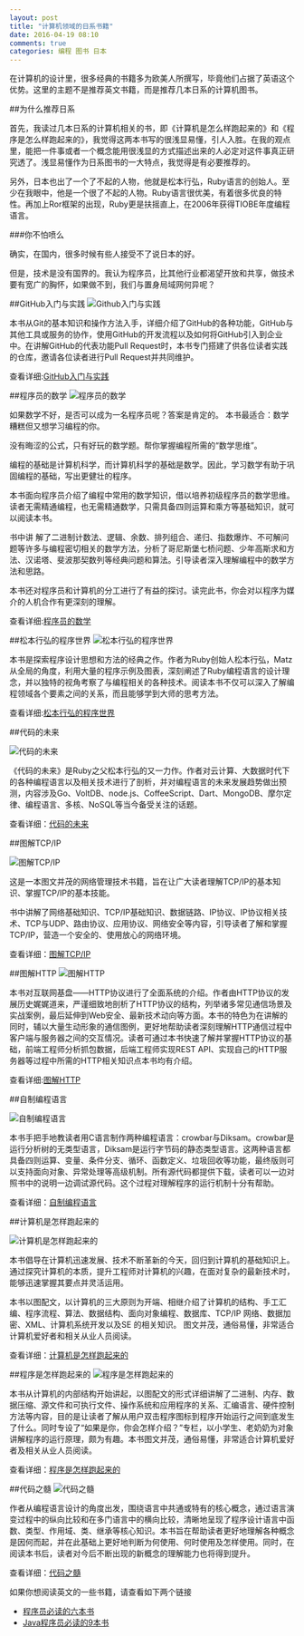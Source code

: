 ```yaml
---
layout: post
title: "计算机领域的日系书籍"
date: 2016-04-19 08:10
comments: true
categories: 编程 图书 日本
---
```


在计算机的设计里，很多经典的书籍多为欧美人所撰写，毕竟他们占据了英语这个优势。这里的主题不是推荐英文书籍，而是推荐几本日系的计算机图书。
<!--more-->


##为什么推荐日系

首先，我读过几本日系的计算机相关的书，即《计算机是怎么样跑起来的》和《程序是怎么样跑起来的》，我觉得这两本书写的很浅显易懂，引人入胜。在我的观点里，能把一件事或者一个概念能用很浅显的方式描述出来的人必定对这件事真正研究透了。浅显易懂作为日系图书的一大特点，我觉得是有必要推荐的。

另外，日本也出了一个了不起的人物，他就是松本行弘，Ruby语言的创始人。至少在我眼中，他是一个很了不起的人物。Ruby语言很优美，有着很多优良的特性。再加上Ror框架的出现，Ruby更是扶摇直上，在2006年获得TIOBE年度编程语言。



###你不怕喷么

确实，在国内，很多时候有些人接受不了说日本的好。

但是，技术是没有国界的。我认为程序员，比其他行业都渴望开放和共享，做技术要有宽广的胸怀，如果做不到，我们与置身局域网何异呢？



##GitHub入门与实践
 ![Github入门与实践](https://asset.droidyue.com/broken_images/github_rumen_shijian.jpeg)

本书从Git的基本知识和操作方法入手，详细介绍了GitHub的各种功能，GitHub与其他工具或服务的协作，使用GitHub的开发流程以及如何将GitHub引入到企业中。在讲解GitHub的代表功能Pull Request时，本书专门搭建了供各位读者实践的仓库，邀请各位读者进行Pull Request并共同维护。

查看详细:[GitHub入门与实践](http://union.click.jd.com/jdc?e=&p=AyIHZR5aEQISA1AYUyUCEgFXGVgRBSJDCkMFSjJLQhBaUAscSkIBR0ROVw1VC0dFFQIUBVcYXxIdS0IJRmtPQkJiL38bdWBuXzJNBnJkQUMwUBxlDh43Vx1TFgQSBFQaaxcAEgdcH1sUByI3NGlrR2zKsePD%2FqQexq3aztOCMhABXRhcEwYQAGUbXhEKFABUHlsdAhEAZRw%3D&t=W1dCFBBFC1pXUwkEAEAdQFkJBVsVBBAFVh9cCltXWwg%3D)



##程序员的数学
![程序员的数学](https://asset.droidyue.com/broken_images/chengxuyuan_de_shuxue.jpeg)

如果数学不好，是否可以成为一名程序员呢？答案是肯定的。 本书最适合：数学糟糕但又想学习编程的你。

没有晦涩的公式，只有好玩的数学题。帮你掌握编程所需的“数学思维”。

编程的基础是计算机科学，而计算机科学的基础是数学。因此，学习数学有助于巩固编程的基础，写出更健壮的程序。

本书面向程序员介绍了编程中常用的数学知识，借以培养初级程序员的数学思维。读者无需精通编程，也无需精通数学，只需具备四则运算和乘方等基础知识，就可以阅读本书。

书中讲 解了二进制计数法、逻辑、余数、排列组合、递归、指数爆炸、不可解问题等许多与编程密切相关的数学方法，分析了哥尼斯堡七桥问题、少年高斯求和方法、汉诺塔、斐波那契数列等经典问题和算法。引导读者深入理解编程中的数学方法和思路。

本书还对程序员和计算机的分工进行了有益的探讨。读完此书，你会对以程序为媒介的人机合作有更深刻的理解。

查看详细:[程序员的数学](http://union.click.jd.com/jdc?e=&p=AyIHZR5aEQISA1AYUyUCEgZdHlgRAyJDCkMFSjJLQhBaUAscSkIBR0ROVw1VC0dFFQITD1AYXxQdS0IJRmtQUWVFPV4ia2dWBCBtD2NDaGMnXx51Dh43Vx1TFgQSBFQaaxcAEgdcH1sUByI3NGlrR2zKsePD%2FqQexq3aztOCMhABXRhcEwYQAGUbXhEKFABUEloUChECZRw%3D&t=W1dCFBBFC1pXUwkEAEAdQFkJBVsVAxoCVh9aCltXWwg%3D) 



##松本行弘的程序世界
![松本行弘的程序世界](https://asset.droidyue.com/broken_images/songbenxinghong_de_shijie.jpeg)

本书是探索程序设计思想和方法的经典之作。作者为Ruby创始人松本行弘，Matz从全局的角度，利用大量的程序示例及图表，深刻阐述了Ruby编程语言的设计理念，并以独特的视角考察了与编程相关的各种技术。阅读本书不仅可以深入了解编程领域各个要素之间的关系，而且能够学到大师的思考方法。

查看详细:[松本行弘的程序世界](http://union.click.jd.com/jdc?e=&p=AyIHZR5aEQISA1AYUyUCEw5WElMWCyJDCkMFSjJLQhBaUAscSkIBR0ROVw1VC0dFFQMbBFwTWBwdS0IJRmtzChVbS2wrfmBuYQJ%2BPm97El4wSzx1Dh43Vx1TFgQSBFQaaxcAEgdcH1sUByI3NGlrR2zKsePD%2FqQexq3aztOCMhABXRhdFwEbAGUbXhEKFABVGlMTARMFZRw%3D&t=W1dCFBBFC1pXUwkEAEAdQFkJBVsUCxEOXRhSCltXWwg%3D) 



##代码的未来 

![代码的未来](https://asset.droidyue.com/broken_images/daimaweilai.jpeg)

《代码的未来》是Ruby之父松本行弘的又一力作。作者对云计算、大数据时代下的各种编程语言以及相关技术进行了剖析，并对编程语言的未来发展趋势做出预测，内容涉及Go、VoltDB、node.js、CoffeeScript、Dart、MongoDB、摩尔定律、编程语言、多核、NoSQL等当今备受关注的话题。

查看详细：[代码的未来](http://union.click.jd.com/jdc?e=&p=AyIHZR5aEQISA1AYUyUCEgRXHFsTAiJDCkMFSjJLQhBaUAscSkIBR0ROVw1VC0dFFQIRBVIbXRUdS0IJRmtqCloHB0cvSGESRzdtE2x8eWVSbj9lDh43Vx1TFgQSBFQaaxcAEgdcH1sUByI3NGlrR2zKsePD%2FqQexq3aztOCMhABXRhcHQAWAmUbXhEKFABVGFwUBRIAZRw%3D&t=W1dCFBBFC1pXUwkEAEAdQFkJBVsVARAAVR1bCltXWwg%3D)



##图解TCP/IP

![图解TCP/IP](https://asset.droidyue.com/broken_images/tujie_tcpip.jpeg)

这是一本图文并茂的网络管理技术书籍，旨在让广大读者理解TCP/IP的基本知识、掌握TCP/IP的基本技能。

书中讲解了网络基础知识、TCP/IP基础知识、数据链路、IP协议、IP协议相关技术、TCP与UDP、路由协议、应用协议、网络安全等内容，引导读者了解和掌握TCP/IP，营造一个安全的、使用放心的网络环境。


查看详细：[图解TCP/IP](http://union.click.jd.com/jdc?e=&p=AyIHZR5aEQISA1AYUyUCEgRRGV0VAyJDCkMFSjJLQhBaUAscSkIBR0ROVw1VC0dFFQIRA1cdWxQdS0IJRmtNfGZPN1s7bGJqRyYeGnZQdmYxBVNlDh43Vx1TFgQSBFQaaxcAEgdcH1sUByI3NGlrR2zKsePD%2FqQexq3aztOCMhABXRhdFwEbAGUbXhEKFABVGV8TABoHZRw%3D&t=W1dCFBBFC1pXUwkEAEAdQFkJBVsVARYFUxtaCltXWwg%3D) 



##图解HTTP
![图解HTTP](https://asset.droidyue.com/broken_images/tujie_http.jpeg)


本书对互联网基盘——HTTP协议进行了全面系统的介绍。作者由HTTP协议的发展历史娓娓道来，严谨细致地剖析了HTTP协议的结构，列举诸多常见通信场景及实战案例，最后延伸到Web安全、最新技术动向等方面。本书的特色为在讲解的同时，辅以大量生动形象的通信图例，更好地帮助读者深刻理解HTTP通信过程中客户端与服务器之间的交互情况。读者可通过本书快速了解并掌握HTTP协议的基础，前端工程师分析抓包数据，后端工程师实现REST API、实现自己的HTTP服务器等过程中所需的HTTP相关知识点本书均有介绍。

查看详细:[图解HTTP](http://union.click.jd.com/jdc?e=&p=AyIHZR5aEQISA1AYUyUCEgJQE14dAiJDCkMFSjJLQhBaUAscSkIBR0ROVw1VC0dFFQIXAl0eUxUdS0IJRmtMa0pZJU5fa2FgVxFcOkF9G0BTZwRlDh43Vx1TFgQSBFQaaxcAEgdcH1sUByI3NGlrR2zKsePD%2FqQexq3aztOCMhABXRhdFwEbAGUbXhEKFABVHl4UARoGZRw%3D&t=W1dCFBBFC1pXUwkEAEAdQFkJBVsVBxcPUBNbCltXWwg%3D) 



##自制编程语言

![自制编程语言](https://asset.droidyue.com/broken_images/zizhi_biancheng_yuyan.jpeg)

本书手把手地教读者用C语言制作两种编程语言：crowbar与Diksam。crowbar是运行分析树的无类型语言，Diksam是运行字节码的静态类型语言。这两种语言都具备四则运算、变量、条件分支、循环、函数定义、垃圾回收等功能，最终版则可以支持面向对象、异常处理等高级机制。所有源代码都提供下载，读者可以一边对照书中的说明一边调试源代码。这个过程对理解程序的运行机制十分有帮助。

查看详细：[自制编程语言](http://union.click.jd.com/jdc?e=&p=AyIHZR5aEQISA1AYUyUCEgVRGF4QCyJDCkMFSjJLQhBaUAscSkIBR0ROVw1VC0dFFQIQA1YeXhwdS0IJRmtoR0pUXQUJcGdvQxdECFBAQVcjHTB1Dh43Vx1TFgQSBFQaaxcAEgdcH1sUByI3NGlrR2zKsePD%2FqQexq3aztOCMhABXRhdFwEbAGUbXhEKFABVH1McAxACZRw%3D&t=W1dCFBBFC1pXUwkEAEAdQFkJBVsVABYEUB5SCltXWwg%3D) 



##计算机是怎样跑起来的

![计算机是怎样跑起来的](https://asset.droidyue.com/broken_images/jisuanji_paoqilai.jpeg)

本书倡导在计算机迅速发展、技术不断革新的今天，回归到计算机的基础知识上。通过探究计算机的本质，提升工程师对计算机的兴趣，在面对复杂的最新技术时，能够迅速掌握其要点并灵活运用。

本书以图配文，以计算机的三大原则为开端、相继介绍了计算机的结构、手工汇编、程序流程、算法、数据结构、面向对象编程、数据库、TCP/IP 网络、数据加密、XML、计算机系统开发以及SE 的相关知识。
图文并茂，通俗易懂，非常适合计算机爱好者和相关从业人员阅读。

查看详细：[计算机是怎样跑起来的](http://union.click.jd.com/jdc?e=&p=AyIHZR5aEQISA1AYUyUCEgBdE1kcBiJDCkMFSjJLQhBaUAscSkIBR0ROVw1VC0dFFQIVD10ZUhEdS0IJRmsTUnReFBMaa2dXdR1LG2cEc0wBTlpDDh43Vx1TFgQSBFQaaxcAEgdcH1sUByI3NGlrR2zKsePD%2FqQexq3aztOCMhABXRhdFwEbAGUbXhEKFABVHFMWBBUOZRw%3D&t=W1dCFBBFC1pXUwkEAEAdQFkJBVsVBRoPVxJfCltXWwg%3D) 




##程序是怎样跑起来的
![程序是怎样跑起来的](https://asset.droidyue.com/broken_images/chengxu_paoqilai.jpeg)

本书从计算机的内部结构开始讲起，以图配文的形式详细讲解了二进制、内存、数据压缩、源文件和可执行文件、操作系统和应用程序的关系、汇编语言、硬件控制方法等内容，目的是让读者了解从用户双击程序图标到程序开始运行之间到底发生了什么。同时专设了“如果是你，你会怎样介绍？”专栏，以小学生、老奶奶为对象讲解程序的运行原理，颇为有趣。本书图文并茂，通俗易懂，非常适合计算机爱好者及相关从业人员阅读。

查看详细：[程序是怎样跑起来的](http://union.click.jd.com/jdc?e=&p=AyIHZR5aEQISA1AYUyUCEgBTHFwcACJDCkMFSjJLQhBaUAscSkIBR0ROVw1VC0dFFQIVAVIcUhcdS0IJRmtTBxFOT1JFUmFaXxBrCw8AcGMRSy1lDh43Vx1TFgQSBFQaaxcAEgdcH1sUByI3NGlrR2zKsePD%2FqQexq3aztOCMhABXRhdFwEbAGUbXhEKFABVHVIUAxAHZRw%3D&t=W1dCFBBFC1pXUwkEAEAdQFkJBVsVBRQAUhJZCltXWwg%3D) 


##代码之髓
![代码之髓](https://asset.droidyue.com/broken_images/daima_zhisui.jpeg)

作者从编程语言设计的角度出发，围绕语言中共通或特有的核心概念，通过语言演变过程中的纵向比较和在多门语言中的横向比较，清晰地呈现了程序设计语言中函数、类型、作用域、类、继承等核心知识。本书旨在帮助读者更好地理解各种概念是因何而起，并在此基础上更好地判断为何使用、何时使用及怎样使用。同时，在阅读本书后，读者对今后不断出现的新概念的理解能力也将得到提升。

查看详细：[代码之髓](http://union.click.jd.com/jdc?e=&p=AyIHZR5aEQISA1AYUyUCEgNVGl0VACJDCkMFSjJLQhBaUAscSkIBR0ROVw1VC0dFFQIWB1QdWxcdS0IJRmtLHFoCHGg6YGdTfVUdKxJbT08wHyFlDh43Vx1TFgQSBFQaaxcAEgdcH1sUByI3NGlrR2zKsePD%2FqQexq3aztOCMhABXRhdFwEbAGUbXhEKFABVEloTBxMFZRw%3D&t=W1dCFBBFC1pXUwkEAEAdQFkJBVsVBhIGUxtZCltXWwg%3D)



如果你想阅读英文的一些书籍，请查看如下两个链接

  * [程序员必读的六本书](http://droidyue.com/blog/2015/07/04/six-books-every-programer-must-read/)
  * [Java程序员必读的9本书](http://droidyue.com/blog/2014/11/30/java-programmer-must-read-these-9-books/) 
